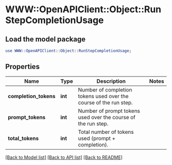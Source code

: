 # WWW::OpenAPIClient::Object::RunStepCompletionUsage

## Load the model package
```perl
use WWW::OpenAPIClient::Object::RunStepCompletionUsage;
```

## Properties
Name | Type | Description | Notes
------------ | ------------- | ------------- | -------------
**completion_tokens** | **int** | Number of completion tokens used over the course of the run step. | 
**prompt_tokens** | **int** | Number of prompt tokens used over the course of the run step. | 
**total_tokens** | **int** | Total number of tokens used (prompt + completion). | 

[[Back to Model list]](../README.md#documentation-for-models) [[Back to API list]](../README.md#documentation-for-api-endpoints) [[Back to README]](../README.md)


